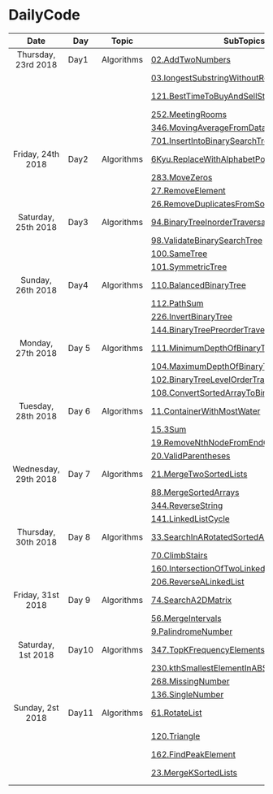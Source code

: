 # DailyCode

| Date                 | Day   | Topic      | SubTopics                                                                                                                                                                                             | Source   | Tags                         |
| :------------------: | ----- | ---------- | ----------------------------------------------------------------------------------------------------------------------------------------------------------------------------------------------------- | -------- | ---------------------------- |
| Thursday, 23rd 2018  | Day1  | Algorithms | [02.AddTwoNumbers](https://github.com/suyashchopra19/DailyCode/blob/master/AlgorithmsAndDataStructure/Algo/Leetcode/02.AddTwoNumbers-DONE.js)                                                         | LeetCode |                              |
|                      |       |            | [03.longestSubstringWithoutRepeatedCharacters](https://github.com/suyashchopra19/DailyCode/blob/master/AlgorithmsAndDataStructure/Algo/Leetcode/03.longestSubstringWithoutRepeatedCharacters-DONE.js) | LeetCode | [HashTable] [String]         |
|                      |       |            | [121.BestTimeToBuyAndSellStock](https://github.com/suyashchopra19/DailyCode/blob/master/AlgorithmsAndDataStructure/Algo/Leetcode/121.BestTimeToBuyAndSellStock-DONE.js)                               | LeetCode | [Array] [DynamicProgramming] |
|                      |       |            | [252.MeetingRooms](https://github.com/suyashchopra19/DailyCode/blob/master/AlgorithmsAndDataStructure/Algo/Leetcode/121.BestTimeToBuyAndSellStock-DONE.js)                                            | LeetCode | [Sort]                       |
|                      |       |            | [346.MovingAverageFromDataStream](https://github.com/suyashchopra19/DailyCode/blob/master/AlgorithmsAndDataStructure/Algo/Leetcode/346.MovingAverageFromDataStream-DONE.js)                           | LeetCode |                              |
|                      |       |            | [701.InsertIntoBinarySearchTree](https://github.com/suyashchopra19/DailyCode/blob/master/AlgorithmsAndDataStructure/Algo/Leetcode/701.InsertIntoBinarySearchTree-DONE.js)                             | LeetCode | [Trees]                      |
| Friday, 24th 2018    | Day2  | Algorithms | [6Kyu.ReplaceWithAlphabetPosition]()                                                                                                                                                                  | CodeWars |                              |
|                      |       |            | [283.MoveZeros]()                                                                                                                                                                                     | LeetCode | [Array]                      |
|                      |       |            | [27.RemoveElement]()                                                                                                                                                                                  | LeetCode | [Array]                      |
|                      |       |            | [26.RemoveDuplicatesFromSortedArray]()                                                                                                                                                                | LeetCode | [Array]                      |
| Saturday, 25th 2018  | Day3  | Algorithms | [94.BinaryTreeInorderTraversal]()                                                                                                                                                                     | LeetCode | [Trees]                      |
|                      |       |            | [98.ValidateBinarySearchTree]()                                                                                                                                                                       | LeetCode | [Trees]                      |
|                      |       |            | [100.SameTree]()                                                                                                                                                                                      | LeetCode | [Trees]                      |
|                      |       |            | [101.SymmetricTree]()                                                                                                                                                                                 | LeetCode | [Trees]                      |
| Sunday, 26th 2018    | Day4  | Algorithms | [110.BalancedBinaryTree]()                                                                                                                                                                            | LeetCode | [Trees]                      |
|                      |       |            | [112.PathSum]()                                                                                                                                                                                       | LeetCode | [Trees]                      |
|                      |       |            | [226.InvertBinaryTree]()                                                                                                                                                                              | LeetCode | [Trees]                      |
|                      |       |            | [144.BinaryTreePreorderTraversal]()                                                                                                                                                                   | LeetCode | [Trees]                      |
| Monday, 27th 2018    | Day 5 | Algorithms | [111.MinimumDepthOfBinaryTree]()                                                                                                                                                                      | LeetCode | [Trees]                      |
|                      |       |            | [104.MaximumDepthOfBinaryTree]()                                                                                                                                                                      | LeetCode | [Trees]                      |
|                      |       |            | [102.BinaryTreeLevelOrderTraversal]()                                                                                                                                                                 | LeetCode | [Trees]                      |
|                      |       |            | [108.ConvertSortedArrayToBinarySearchTree]()                                                                                                                                                          | LeetCode | [Trees]                      |
| Tuesday, 28th 2018   | Day 6 | Algorithms | [11.ContainerWithMostWater]()                                                                                                                                                                         | LeetCode | [Array]                      |
|                      |       |            | [15.3Sum]()                                                                                                                                                                                           | LeetCode | [Array]                      |
|                      |       |            | [19.RemoveNthNodeFromEndOfList]()                                                                                                                                                                     | LeetCode | [LinkedList]                 |
|                      |       |            | [20.ValidParentheses]()                                                                                                                                                                               | LeetCode | [Stack]                      |
| Wednesday, 29th 2018 | Day 7 | Algorithms | [21.MergeTwoSortedLists]()                                                                                                                                                                            | LeetCode | [LinkedList]                 |
|                      |       |            | [88.MergeSortedArrays]()                                                                                                                                                                              | LeetCode | [Array]                      |
|                      |       |            | [344.ReverseString]()                                                                                                                                                                                 | LeetCode | [String]                     |
|                      |       |            | [141.LinkedListCycle]()                                                                                                                                                                               | LeetCode | [LinkedList]                 |
| Thursday, 30th 2018  | Day 8 | Algorithms | [33.SearchInARotatedSortedArray]()                                                                                                                                                                    | LeetCode | [BinarySearch]               |
|                      |       |            | [70.ClimbStairs]()                                                                                                                                                                                    | LeetCode | [DynamicProgramming]         |
|                      |       |            | [160.IntersectionOfTwoLinkedLists]()                                                                                                                                                                  | LeetCode | [LinkedList]                 |
|                      |       |            | [206.ReverseALinkedList]()                                                                                                                                                                            | LeetCode | [LinkedList]                 |
| Friday, 31st 2018    | Day 9 | Algorithms | [74.SearchA2DMatrix]()                                                                                                                                                                                | LeetCode | [Matrix],[Array]             |
|                      |       |            | [56.MergeIntervals]()                                                                                                                                                                                 | LeetCode | [Array]                      |
|                      |       |            | [9.PalindromeNumber]()                                                                                                                                                                                | LeetCode | [TwoPointer]                 |
| Saturday, 1st 2018   | Day10 | Algorithms | [347.TopKFrequencyElements]()                                                                                                                                                                         | LeetCode | [Math]                       |
|                      |       |            | [230.kthSmallestElementInABST]()                                                                                                                                                                      | LeetCode | [Trees]                      |
|                      |       |            | [268.MissingNumber]()                                                                                                                                                                                 | LeetCode | [Math]                       |
|                      |       |            | [136.SingleNumber]()                                                                                                                                                                                  | LeetCode | [Math]                       |
| Sunday, 2st 2018     | Day11 | Algorithms | [61.RotateList]()                                                                                                                                                                                     | LeetCode | [LinkedList]                 |
|                      |       |            | [120.Triangle]()                                                                                                                                                                                      | LeetCode | [DynamicProgramming]-Nice    |
|                      |       |            | [162.FindPeakElement]()                                                                                                                                                                               | LeetCode | [BinarySearch]               |
|                      |       |            | [23.MergeKSortedLists]()                                                                                                                                                                              | LeetCode | [LinkedList],[BinarySearch]  |
